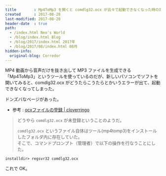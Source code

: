 ```yaml
---
title        : Mp4ToMp3 を開くと comdlg32.ocx が云々で起動できなくなった時の対処法
created      : 2017-08-28
last-modified: 2017-08-28
header-date  : true
path:
  - /index.html Neo's World
  - /blog/index.html Blog
  - /blog/2017/index.html 2017年
  - /blog/2017/08/index.html 08月
hidden-info:
  original-blog: Corredor
---
```


MP4 動画から音声だけを抜き出して MP3 ファイルを生成できる「Mp4ToMp3」というツールを使っているのだが、新しいパソコンでソフトを開いてみると、comdlg32.ocx がどうたらこうたらとかいうエラーが出て、起動できなくなってしまった。

ドンズバなページがあった。

- 参考 : [ocxファイルの登録 | cloverringo](http://cloverringo.server-on.net/wp/?p=1264)

> どうやら `comdlg32.ocx` が未登録ということのようだ。
> 
> `comdlg32.ocx` というファイル自体はツール(mp4tomp3)をインストールしたフォルダ内に存在していた。  
> そこで、コマンドプロンプト（管理者）で以下の操作を行なうことにした。

```batch
installdir> regsvr32 comdlg32.ocx
```

これで OK。

